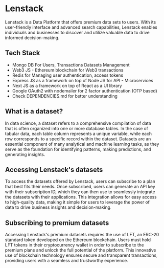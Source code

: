 # Lenstack

Lenstack is a Data Platform that offers premium data sets to users. With its user-friendly interface and advanced search capabilities, Lenstack enables individuals and businesses to discover and utilize valuable data to drive informed decision-making.

## Tech Stack

* Mongo DB For Users, Transactions Datasets Management
* Web3 JS - Ethereum blockchain for Web3 transactions
* Redis for Managing user authentication, access tokens
* Express JS as a framework on top of Node JS for API - Microservices
* Next JS as a framework on top of React as a UI library
* Google OAuth2 with nodemailer for 2 factor authentication (OTP based)
* Check DEPENDENCIES.md for better understanding

## What is a dataset?

In data science, a dataset refers to a comprehensive compilation of data that is often organized into one or more database tables. In the case of tabular data, each table column represents a unique variable, while each row corresponds to a specific record within the dataset. Datasets are an essential component of many analytical and machine learning tasks, as they serve as the foundation for identifying patterns, making predictions, and generating insights.

## Accessing Lenstack's datasets

To access the datasets offered by Lenstack, users can subscribe to a plan that best fits their needs. Once subscribed, users can generate an API key with their subscription ID, which they can then use to seamlessly integrate the datasets with their applications. This integration allows for easy access to high-quality data, making it simple for users to leverage the power of data to drive business insights and decision-making.

## Subscribing to premium datasets

Accessing Lenstack's premium datasets requires the use of LFT, an ERC-20 standard token developed on the Ethereum blockchain. Users must hold LFT tokens in their cryptocurrency wallet in order to subscribe to the premium plans and unlock the full potential of the platform. This innovative use of blockchain technology ensures secure and transparent transactions, providing users with a seamless and trustworthy experience.